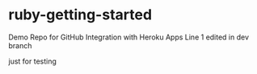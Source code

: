 # ruby-getting-started
Demo Repo for GitHub Integration with Heroku Apps
Line 1 edited in dev branch

just for testing
